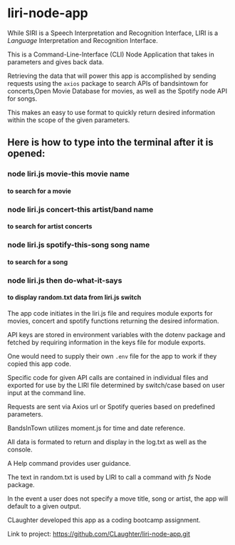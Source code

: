 # liri-node-app

While SIRI is a Speech Interpretation and Recognition Interface, LIRI is a _Language_ Interpretation and Recognition Interface.

This is a Command-Line-Interface (CLI) Node Application that takes in parameters and gives back data.

Retrieving the data that will power this app is accomplished by sending requests using the `axios` package to search APIs of bandsintown for concerts,Open Movie Database for movies, as well as the Spotify node API for songs.

This makes an easy to use format to quickly return desired information within the scope of the given parameters.

## Here is how to type into the terminal after it is opened:
### node liri.js movie-this movie name
#### to search for a movie
### node liri.js concert-this artist/band name
#### to search for artist concerts
### node liri.js spotify-this-song song name
#### to search for a song
### node liri.js then do-what-it-says
#### to display random.txt data from liri.js switch

The app code initiates in the liri.js file and requires module exports for movies, concert and spotify functions returning the desired information.

API keys are stored in environment variables with the dotenv package and fetched by requiring information in the keys file for module exports. 

One would need to supply their own `.env` file for the app to work if they copied this app code.

Specific code for given API calls are contained in individual files and exported for use by the LIRI file determined by switch/case based on user input at the command line. 

Requests are sent via Axios url or Spotify queries based on predefined parameters.

BandsInTown utilizes moment.js for time and date reference.

All data is formated to return and display in the log.txt as well as the console.

A Help command provides user guidance.

The text in random.txt is used by LIRI to call a command with *fs* Node package.

In the event a user does not specify a move title, song or artist, the app will default to a given output.

CLaughter developed this app as a coding bootcamp assignment.

Link to project: https://github.com/CLaughter/liri-node-app.git